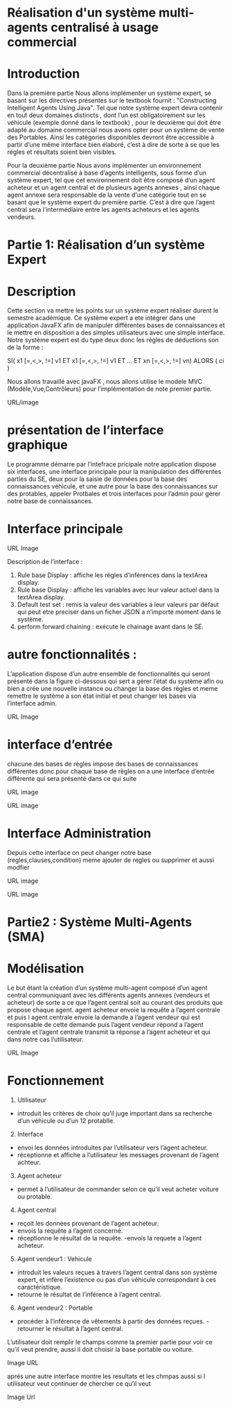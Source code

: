 # Réalisation d'un système multi-agents centralisé à usage commercial

# Introduction

Dans la première partie Nous allons implémenter un système expert, se basant sur les directives
présentes sur le textbook fournit : "Constructing Intelligent Agents Using Java". Tel que notre système
expert devra contenir en tout deux domaines distincts , dont l’un est obligatoirement sur
les véhicule (exemple donné dans le textbook) , pour le deuxième qui doit être adapté au domaine
commercial nous avons opter pour un système de vente des Portables. Ainsi les catégories disponibles
devront être accessible à partir d’une même interface bien élaboré, c’est à dire de sorte à se que les
régles et résultats soient bien visibles.

Pour la deuxième partie Nous avons implémenter un environnement commercial décentralisé à base d’agents intelligents, sous forme d’un système expert, tel que cet environnement doit être composé d’un agent acheteur et un agent central et de plusieurs agents annexes , ainsi chaque agent annexe sera
responsable de la vente d’une catégorie tout en se basant que le système expert du première partie.
C’est à dire que l’agent central sera l’intermédiaire entre les agents acheteurs et les agents vendeurs.

# Partie 1: Réalisation d’un système Expert
# Description
Cette section va mettre les points sur un système expert réaliser durent le semestre académique.
Ce système expert a ete intégrer dans une application JavaFX afin de
manipuler différentes bases de connaissances et le mettre en disposition a des simples utilisateurs
avec une simple interface. Notre système expert est du type deux donc les règles de déductions son
de la forme :

SI( x1 [=,<,>, !=] v1 ET x1 [=,<,>, !=] v1 ET ... ET xn [=,<,>, !=] vn) ALORS ( ci )

Nous allons travaillé avec javaFX , nous allons utilise le modele MVC (Modèle,Vue,Contrôleurs)
pour l’implémentation de note premier partie.

URL/image

# présentation de l’interface graphique
Le programme démarre par l’intefrace pricipale notre application dispose six interfaces, une interface principale pour la manipulation des différentes parties du SE, deux pour la saisie de données
pour la base des connaissances véhicule, et une autre pour la base des connaissances sur des protables,
appeler Protbales et trois interfaces pour l’admin pour gérer notre base de connaissances.

# Interface principale

URL Image

Description de l’interface :

1. Rule base Display : affiche les règles d’inférences dans la textArea display.
2. Rule base Display : affiche les variables avec leur valeur actuel dans la textArea display.
3. Default test set : remis la valeur des variables a leur valeurs par défaut qui peut etre preciser
dans un ficher JSON a n’importe moment dans le système.
4. perform forward chaining : exécute le chainage avant dans le SE.

# autre fonctionnalités : 
L’application dispose d’un autre ensemble de fonctionnalités qui seront
présenté dans la figure ci-dessous qui sert a gérer l’état du système afin ou bien a crée une nouvelle
instance ou changer la base des règles et meme remettre le système a son état initial et peut changer
les bases via l’interface admin.

URL Image

# interface d’entrée
chacune des bases de règles impose des bases de connaissances différentes donc pour chaque base
de règles on a une interface d’entrée différente qui sera présenté dans ce qui suite

URL image

URL image

# Interface Administration
Depuis cette interface on peut changer notre base (regles,clauses,condition) meme ajouter de
regles ou supprimer et aussi modfier

URL image

URL image

# Partie2 : Système Multi-Agents (SMA)

# Modélisation

Le but étant la création d’un système multi-agent composé d’un agent central communiquant avec
les différents agents annexes (vendeurs et acheteur) de sorte a ce que l’agent central soit au courant
des produits que propose chaque agent. agent acheteur envoie la requête a l’agent centrale et puis l
agent centrale envoie la demande a l’agent vendeur qui est responsable de cette demande puis l’agent
vendeur répond a l’agent centrale et l’agent centrale transmit la réponse a l’agent acheteur et qui dans
notre cas l’utilisateur.

URL Image
# Fonctionnement
1. Utilisateur
- introduit les critères de choix qu’il juge important dans sa recherche d’un véhicule ou d’un
12 protablle.
2. Interface
- envoi les données introduites par l’utilisateur vers l’agent acheteur.
- réceptionne et affiche a l’utilisateur les messages provenant de l’agent achteur.
3. Agent acheteur
- permet à l’utilisateur de commander selon ce qu’il veut acheter voiture ou protable.
4. Agent central
- reçoit les données provenant de l’agent acheteur.
- envois la requête a l’agent concerné.
- réceptionne le résultat de la requête.
-envois la requete a l’agent acheteur.
5. Agent vendeur1 : Vehicule
- introduit les valeurs reçues à travers l’agent central dans son système expert, et infère l’existence ou pas d’un véhicule correspondant à ces caractéristique.
- retourne le résultat de l’inférence à l’agent central.
6. Agent vendeur2 : Portable
- procéder à l’inférence de vêtements à partir des données reçues. - retourner le résultat à l’agent
central.

L’utilisateur doit remplir le champs comme la premier partie pour voir ce qu’il veut prendre, aussi
il doit choisir la base portable ou voiture.

Image URL


aprés une autre interface montre les resultats et les chmpas aussi si l utilisateur veut continuer de
chercher ce qu’il veut

Image Url






